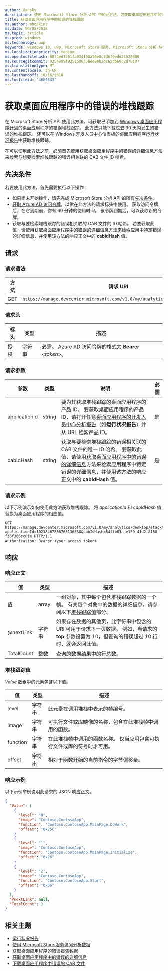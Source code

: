 ```yaml
---
author: Xansky
description: 使用 Microsoft Store 分析 API 中的此方法，可获取桌面应用程序中的错误堆栈跟踪。
title: 获取桌面应用程序中的错误的堆栈跟踪
ms.author: mhopkins
ms.date: 06/05/2018
ms.topic: article
ms.prod: windows
ms.technology: uwp
keywords: windows 10, uwp, Microsoft Store 服务, Microsoft Store 分析 API, 堆栈跟踪, 错误, 桌面应用程序
ms.localizationpriority: medium
ms.openlocfilehash: 60f4ed7251fa934190a96e8c7d6f0edd21520980
ms.sourcegitcommit: 9354909f9351b9635bee9bb2dc62db60d2d70107
ms.translationtype: MT
ms.contentlocale: zh-CN
ms.lasthandoff: 10/16/2018
ms.locfileid: "4680543"
---
```

# <a name="get-the-stack-trace-for-an-error-in-your-desktop-application"></a>获取桌面应用程序中的错误的堆栈跟踪

在 Microsoft Store 分析 API 使用此方法，可获取已添加到 [Windows 桌面应用程序计划](https://msdn.microsoft.com/library/windows/desktop/mt826504)的桌面应用程序的错误堆栈跟踪。 此方法只能下载过去 30 天内发生的错误的堆栈跟踪。 还可以在 Windows 开发人员中心仪表板的桌面应用程序[运行状况报告](https://msdn.microsoft.com/library/windows/desktop/mt826504)中获取堆栈跟踪。

在可以使用此方法之前，必须首先使用[获取桌面应用程序中的错误的详细信息](get-details-for-an-error-in-your-desktop-application.md)方法来检索与想要检索堆栈跟踪的错误相关联的 CAB 文件 ID 哈希。

## <a name="prerequisites"></a>先决条件


若要使用此方法，首先需要执行以下操作：

* 如果尚未开始操作，请先完成 Microsoft Store 分析 API 的所有[先决条件](access-analytics-data-using-windows-store-services.md#prerequisites)。
* [获取 Azure AD 访问令牌](access-analytics-data-using-windows-store-services.md#obtain-an-azure-ad-access-token)，以供在此方法的请求标头中使用。 获取访问令牌后，在它到期前，你有 60 分钟的使用时间。 该令牌到期后，可以获取新的令牌。
* 获取与要检索堆栈跟踪的错误相关联的 CAB 文件的 ID 哈希。 若要获取此值，请使用[获取桌面应用程序中的错误的详细信息](get-details-for-an-error-in-your-desktop-application.md)方法来检索应用中特定错误的详细信息，并使用该方法的响应正文中的 **cabIdHash** 值。

## <a name="request"></a>请求


### <a name="request-syntax"></a>请求语法

| 方法 | 请求 URI                                                          |
|--------|----------------------------------------------------------------------|
| GET    | ```https://manage.devcenter.microsoft.com/v1.0/my/analytics/desktop/stacktrace``` |


### <a name="request-header"></a>请求头

| 标头        | 类型   | 描述                                                                 |
|---------------|--------|-----------------------------------------------------------------------------|
| 授权 | 字符串 | 必需。 Azure AD 访问令牌的格式为 **Bearer** &lt;*token*&gt;。 |
 

### <a name="request-parameters"></a>请求参数

| 参数        | 类型   |  说明      |  必需  |
|---------------|--------|---------------|------|
| applicationId | string | 要为其获取堆栈跟踪的桌面应用程序的产品 ID。 要获取桌面应用程序的产品 ID，请打开任意[桌面应用程序的开发人员中心分析报告](https://msdn.microsoft.com/library/windows/desktop/mt826504)（如**运行状况报告**）并从 URL 检索产品 ID。 |  是  |
| cabIdHash | string | 获取与要检索堆栈跟踪的错误相关联的 CAB 文件的唯一 ID 哈希。 要获取此值，请使用[获取桌面应用程序中的错误的详细信息](get-details-for-an-error-in-your-desktop-application.md)方法来检索应用程序中特定错误的详细信息，并使用该方法的响应正文中的 **cabIdHash** 值。 |  是  |

 
### <a name="request-example"></a>请求示例

以下示例演示如何使用此方法获取堆栈跟踪。 将 *applicationId* 和 *cabIdHash* 值替换为桌面应用程序的相应值。

```syntax
GET https://manage.devcenter.microsoft.com/v1.0/my/analytics/desktop/stacktrace?applicationId=10238467886765136388&cabIdHash=54ffb83a-e159-41d2-8158-f36f306cc01e HTTP/1.1
Authorization: Bearer <your access token>
```

## <a name="response"></a>响应


### <a name="response-body"></a>响应正文

| 值      | 类型    | 描述                  |
|------------|---------|--------------------------------|
| 值      | array   | 一组对象，其中每个包含堆栈跟踪数据的一个帧。 有关每个对象中的数据的详细信息，请参阅以下[堆栈跟踪值](#stack-trace-values)部分。 |
| @nextLink  | 字符串  | 如果存在数据的其他页，此字符串中包含的 URI 可用于请求下一页数据。 例如，当请求的 **top** 参数设置为 10，但查询的错误超过 10 行时，就会返回此值。 |
| TotalCount | 整数 | 查询的数据结果中的行总数。          |


### <a name="stack-trace-values"></a>堆栈跟踪值

*Value* 数组中的元素包含以下值。

| 值           | 类型    | 描述      |
|-----------------|---------|----------------|
| level            | 字符串  |  此元素在调用堆栈中表示的帧编号。  |
| image   | 字符串  |   可执行文件或库映像的名称，包含在此堆栈帧中调用的函数。           |
| function | 字符串  |  在此堆栈帧中调用的函数名称。 仅当应用包含可执行文件或库的符号时才可用。              |
| offset     | 字符串  |  相对于函数开始的当前指令的字节偏移量。      |


### <a name="response-example"></a>响应示例

以下示例举例说明此请求的 JSON 响应正文。

```json
{
  "Value": [
    {
      "level": "0",
      "image": "Contoso.ContosoApp",
      "function": "Contoso.ContosoApp.MainPage.DoWork",
      "offset": "0x25C"
    }
    {
      "level": "1",
      "image": "Contoso.ContosoApp",
      "function": "Contoso.ContosoApp.MainPage.Initialize",
      "offset": "0x26"
    }
    {
      "level": "2",
      "image": "Contoso.ContosoApp",
      "function": "Contoso.ContosoApp.Start",
      "offset": "0x66"
    }
  ],
  "@nextLink": null,
  "TotalCount": 3
}

```

## <a name="related-topics"></a>相关主题

* [运行状况报告](../publish/health-report.md)
* [使用 Microsoft Store 服务访问分析数据](access-analytics-data-using-windows-store-services.md)
* [获取桌面应用程序的错误报告数据](get-desktop-application-error-reporting-data.md)
* [获取桌面应用程序中的错误的详细信息](get-details-for-an-error-in-your-desktop-application.md)
* [下载桌面应用程序中错误的 CAB 文件](download-the-cab-file-for-an-error-in-your-desktop-application.md)
